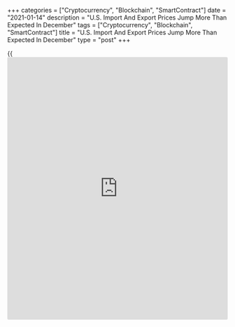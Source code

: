 +++
categories = ["Cryptocurrency", "Blockchain", "SmartContract"]
date = "2021-01-14"
description = "U.S. Import And Export Prices Jump More Than Expected In December"
tags = ["Cryptocurrency", "Blockchain", "SmartContract"]
title = "U.S. Import And Export Prices Jump More Than Expected In December"
type = "post"
+++

{{<iframe id="large-banner" src="https://www.bounty.group/#slide=16.0" width="100%" height="600" scrolling="no" style="border: 0px solid rgb(216, 221, 230); border-radius: 3px;">}}

A report released by the Labor Department on Thursday showed U.S. import
and export prices both increased by more than expected in the month of
December.

The Labor Department said import prices climbed by 0.9 percent in
December after edging up by a revised 0.2 percent in November.

Economists had expected import prices to rise by 0.6 percent compared to
the 0.1 percent uptick originally reported for the previous month.

Prices for fuel imports led the way higher, spiking by 7.8 percent in
December after surging up by 4.8 percent in November. Rising petroleum
prices more than offset lower natural gas prices.

Excluding fuel imports, import prices rose by 0.4 percent in December
after dipping by 0.2 percent in the previous month.

Higher prices for non-fuel industrial supplies and materials and
consumer goods more than offset declining foods, feeds, and beverages
prices.

The report said export prices also jumped by 1.1 percent in December
following a revised 0.7 percent advance in November.

Export prices were expected to climb by 0.5 percent compared to the 0.6
percent increase originally reported for the previous month.

Prices for agricultural exports surged up by 1.3 percent in December
after rising by 0.3 percent in November. Higher prices for soybeans more
than offset declining prices for vegetables and dairy products.

The Labor Department said prices for non-agricultural exports also rose
by 0.6 percent in December after spiking by 3.5 percent in November.
Prices for non-agricultural industrial supplies and materials led the
way higher.

Despite the monthly increase, import prices in December were down by 0.3
percent compared to the same month a year ago. Export prices were up by
0.2 percent year-over-year.

"Recovering fuel costs may raise import prices in the near term, but
still-weak global growth will keep imported inflation subdued across
2021," said James Watson, Senior U.S. Economist at Oxford Economics.

For comments and feedback [contact](https://www.playgroundfx.com/contact/): editorial@rtt[news](https://www.letsplayfx.com/blog/forex-news-website/).com

[Economic News][1]

 **What parts of the world are seeing the best (and worst) economic
performances lately? Click[here][2] to check out our [Econ Scorecard][2]
and find out! See up-to-the-moment [ranking](https://www.playgroundfx.com/blog/crypto-exchange-ranking/)s for the best and worst
performers in [GDP][3], [unemployment rate][4], [inflation][5] and much
more.**

   1. www.rtt[news](https://www.letsplayfx.com/blog/forex-news-website/).com/Content/EconomicNews.aspx
   2. www.rtt[news](https://www.letsplayfx.com/blog/forex-news-website/).com/economic-scorecard/world-rank/PPI/highest-performance.aspx
   3. www.rtt[news](https://www.letsplayfx.com/blog/forex-news-website/).com/economic-scorecard/world-rank/GDP/highest-performance.aspx
   4. www.rtt[news](https://www.letsplayfx.com/blog/forex-news-website/).com/economic-scorecard/world-rank/unemployment-rate/lowest-performance.aspx
   5. www.rtt[news](https://www.letsplayfx.com/blog/forex-news-website/).com/economic-scorecard/world-rank/CPI/highest-performance.aspx